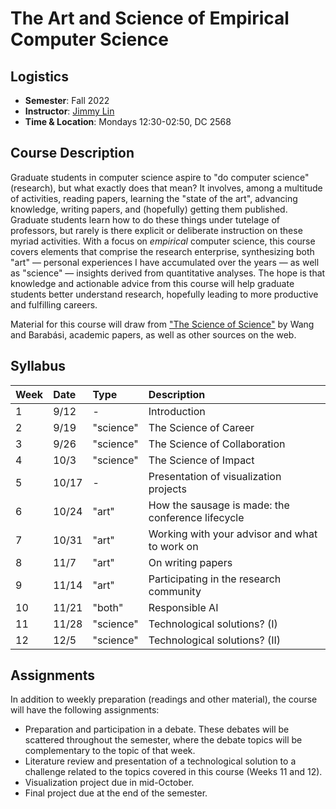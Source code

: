 # The Art and Science of Empirical Computer Science

## Logistics

+ **Semester**: Fall 2022
+ **Instructor**: [Jimmy Lin](https://cs.uwaterloo.ca/~jimmylin/)
+ **Time & Location**: Mondays 12:30-02:50, DC 2568

## Course Description

Graduate students in computer science aspire to "do computer science" (research), but what exactly does that mean?
It involves, among a multitude of activities, reading papers, learning the "state of the art", advancing knowledge, writing papers, and (hopefully) getting them published.
Graduate students learn how to do these things under tutelage of professors, but rarely is there explicit or deliberate instruction on these myriad activities.
With a focus on _empirical_ computer science, this course covers elements that comprise the research enterprise, synthesizing both "art" &mdash; personal experiences I have accumulated over the years &mdash; as well as "science" &mdash; insights derived from quantitative analyses.
The hope is that knowledge and actionable advice from this course will help graduate students better understand research, hopefully leading to more productive and fulfilling careers.

Material for this course will draw from ["The Science of Science"](https://www.dashunwang.com/book/the-science-of-science) by Wang and Barabási, academic papers, as well as other sources on the web.

## Syllabus

| Week | Date | Type | Description |
|:-----|:-----|:-----|:------------|
| 1 | 9/12 | - | Introduction |
| 2 | 9/19 | "science" | The Science of Career |
| 3 | 9/26 | "science" | The Science of Collaboration |
| 4 | 10/3 | "science" | The Science of Impact |
| 5 | 10/17 | - | Presentation of visualization projects |
| 6 | 10/24 | "art" | How the sausage is made: the conference lifecycle |
| 7 | 10/31 | "art" | Working with your advisor and what to work on |
| 8 | 11/7 | "art" | On writing papers |
| 9 | 11/14 | "art" | Participating in the research community |
| 10 | 11/21 | "both" | Responsible AI |
| 11 | 11/28 | "science" | Technological solutions? (I) |
| 12 | 12/5 | "science" | Technological solutions? (II) |

## Assignments

In addition to weekly preparation (readings and other material), the course will have the following assignments:

+ Preparation and participation in a debate. These debates will be scattered throughout the semester, where the debate topics will be complementary to the topic of that week.
+ Literature review and presentation of a technological solution to a challenge related to the topics covered in this course (Weeks 11 and 12).
+ Visualization project due in mid-October.
+ Final project due at the end of the semester.
